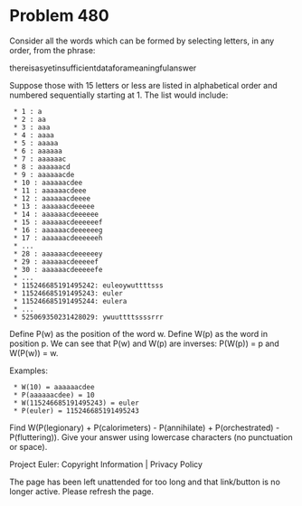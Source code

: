 #   Problem 480

   Consider all the words which can be formed by selecting letters, in any
   order, from the phrase:

   thereisasyetinsufficientdataforameaningfulanswer

   Suppose those with 15 letters or less are listed in alphabetical order and
   numbered sequentially starting at 1.
   The list would include:

     * 1 : a
     * 2 : aa
     * 3 : aaa
     * 4 : aaaa
     * 5 : aaaaa
     * 6 : aaaaaa
     * 7 : aaaaaac
     * 8 : aaaaaacd
     * 9 : aaaaaacde
     * 10 : aaaaaacdee
     * 11 : aaaaaacdeee
     * 12 : aaaaaacdeeee
     * 13 : aaaaaacdeeeee
     * 14 : aaaaaacdeeeeee
     * 15 : aaaaaacdeeeeeef
     * 16 : aaaaaacdeeeeeeg
     * 17 : aaaaaacdeeeeeeh
     * ...
     * 28 : aaaaaacdeeeeeey
     * 29 : aaaaaacdeeeeef
     * 30 : aaaaaacdeeeeefe
     * ...
     * 115246685191495242: euleoywuttttsss
     * 115246685191495243: euler
     * 115246685191495244: eulera
     * ...
     * 525069350231428029: ywuuttttssssrrr

   Define P(w) as the position of the word w.
   Define W(p) as the word in position p.
   We can see that P(w) and W(p) are inverses: P(W(p)) = p and W(P(w)) = w.

   Examples:

     * W(10) = aaaaaacdee
     * P(aaaaaacdee) = 10
     * W(115246685191495243) = euler
     * P(euler) = 115246685191495243

   Find W(P(legionary) + P(calorimeters) - P(annihilate) + P(orchestrated) -
   P(fluttering)).
   Give your answer using lowercase characters (no punctuation or space).

   Project Euler: Copyright Information | Privacy Policy

   The page has been left unattended for too long and that link/button is no
   longer active. Please refresh the page.
